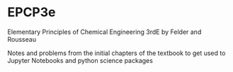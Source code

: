 # EPCP3e
Elementary Principles of Chemical Engineering 3rdE by Felder and Rousseau

Notes and problems from the initial chapters of the textbook to get used to Jupyter Notebooks and python science packages
